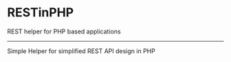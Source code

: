 # RESTinPHP
REST helper for PHP based applications

--------------------------------------
Simple Helper for simplified REST API design in PHP
